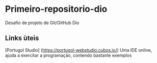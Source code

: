 # Primeiro-repositorio-dio
Desafio de projeto de Git/GitHub Dio

## Links ùteis
[Portugol Studio] (https://portugol-webstudio.cubos.io/)
Uma IDE online, ajuda a exercitar a programação, contendo bastante exemplos
